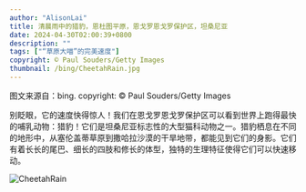 ```yaml
---
author: "AlisonLai"
title: 清晨雨中的猎豹，恩杜图平原，恩戈罗恩戈罗保护区，坦桑尼亚
date: 2024-04-30T02:00:39+0800
description: ""
tags: ["“草原大喵”的完美速度"]
copyright: © Paul Souders/Getty Images
thumbnail: /bing/CheetahRain.jpg
---
```

图文来源自：bing.  copyright: © Paul Souders/Getty Images

别眨眼，它的速度快得惊人！我们在恩戈罗恩戈罗保护区可以看到世界上跑得最快的哺乳动物：猎豹！它们是坦桑尼亚标志性的大型猫科动物之一。猎豹栖息在不同的地形中，从塞伦盖蒂草原到撒哈拉沙漠的干旱地带，都能见到它们的身影。它们有着长长的尾巴、细长的四肢和修长的体型，独特的生理特征使得它们可以快速移动。

![CheetahRain](/bing/CheetahRain.jpg)